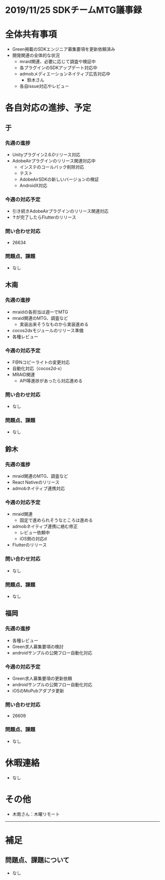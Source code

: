 # 2019/11/25 SDKチームMTG議事録

# 全体共有事項
- Green掲載のSDKエンジニア募集要項を更新依頼済み
- 開発関連の全体的な状況
  - mraid関連、必要に応じて調査や検証中
  - 各プラグインのSDKアップデート対応中
  - admobメディエーションネイティブ広告対応中
    - 鈴木さん
  - 各自issue対応やレビュー

# 各自対応の進捗、予定
## 于
### 先週の進捗
- Unityプラグイン2.6.0リリース対応
- AdobeAirプラグインのリリース関連対応中
  - インステのコールバック削除対応
  - テスト
  - AdobeAirSDKの新しいバージョンの検証
  - AndroidX対応

### 今週の対応予定
- 引き続きAdobeAirプラグインのリリース関連対応
- ↑が完了したらFlutterのリリース

### 問い合わせ対応
- 26634

### 問題点、課題
- なし

## 木南

### 先週の進捗
- mraidの各担当は週一でMTG
- mraid関連のMTG、調査など
  - 実装出来そうなものから実装進める
- cocos2dxモジュールのリリース準備
- 各種レビュー

### 今週の対応予定
- F@Nコピーライトの変更対応
- 自動化対応（cocos2d-x）
- MRAID関連
  - API等進捗があったら対応進める

### 問い合わせ対応
- なし

### 問題点、課題
- なし

## 鈴木
### 先週の進捗
- mraid関連のMTG、調査など
- React Nativeのリリース
- admobネイティブ連携対応

### 今週の対応予定
- mraid関連
  - 固定で進められそうなところは進める
- admobネイティブ連携に絡む修正
  - レビュー依頼中
  - iOS側の対応d
- Flutterのリリース

### 問い合わせ対応
- なし

### 問題点、課題
- なし

## 福岡
### 先週の進捗
- 各種レビュー
- Green求人募集要項の検討
- androidサンプルの公開フロー自動化対応

### 今週の対応予定
- Green求人募集要項の更新依頼
- androidサンプルの公開フロー自動化対応
- iOSのMoPubアダプタ更新

### 問い合わせ対応
- 26609

### 問題点、課題
- なし

# 休暇連絡
- なし

# その他
- 木南さん：木曜リモート

----

# 補足
## 問題点、課題について
- なし

